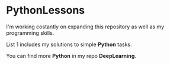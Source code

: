 # PythonLessons
    
I'm working costantly on expanding this repository as well as my programming skills. 

List 1 includes my solutions to simple **Python** tasks.

You can find more **Python** in my repo **DeepLearning**.
